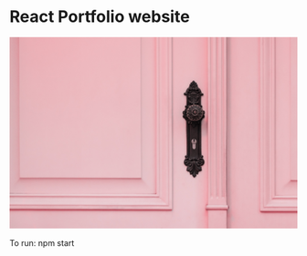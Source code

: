 # React Portfolio website

<!-- Origin Design by - [shaif Arfan](http://github.com/shaifarfan) | [web cifar](http://webcifar.com) -->

![](src/assets/images/door.jpg)

To run: npm start

<!--
BUG

- if github or visit link is not present

Things to add:

- Loading page
- refactor confetti

TODO

- success vs non success for email button (does it send the email)
- margin portfolio description
- nav bar 'name' animation or link to home
- Loading page
- formspree  email name
- .submitted not overriding

stretch
- refactor confetti

-->
